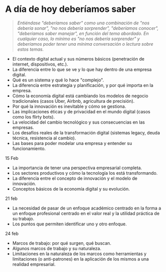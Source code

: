 # A día de hoy deberíamos saber

> *Entiéndase "deberíamos saber" como una combinación de "nos debería sonar", "no nos debería sorprender", "deberíamos conocer", "deberíamos saber manejar", en función del tema abordado. En cualquier caso, lo mínimo es "no nos debería sorprender" y deberíamos poder tener una mínima conversación o lectura sobre estos temas.*

- El contexto digital actual y sus números básicos (penetración de internet, dispositivos, etc.).
- La diferencia entre lo que se ve y lo que hay dentro de una empresa digital.
- Qué es un sistema y qué lo hace "complejo".
- La diferencia entre estrategia y planificación, y por qué importa en la empresa.
- Cómo la economía digital está cambiando los modelos de negocio tradicionales (casos Uber, Airbnb, agricultura de precisión).
- Por qué la innovación es inevitable y cómo se gestiona.
- Las implicaciones éticas y de privacidad en el mundo digital (casos como los flirty bots).
- La velocidad del cambio tecnológico y sus consecuencias en las empresas.
- Los desafíos reales de la transformación digital (sistemas legacy, deuda técnica, resistencia al cambio).
- Las bases para poder modelar una empresa y entender su funcionamiento.

15 Feb

- La importancia de tener una perspectiva empresarial completa.
- Los sectores productivos y cómo la tecnología los está transformando.
- La diferencia entre el concepto de innovación y el modelo de innovación.
- Conceptos básicos de la economía digital y su evolución.

21 feb

- La necesidad de pasar de un enfoque académico centrado en la forma a un enfoque profesional centrado en el valor real y la utilidad práctica de su trabajo.
- Los puntos que permiten identificar uno y otro enfoque.

24 feb

- Marcos de trabajo: por qué surgen, qué buscan.
- Algunos marcos de trabajo y su naturaleza.
- Limitaciones en la naturaleza de los marcos como herramientas y limitaciones (o anti-patrones) en la aplicación de los mismos a una realidad empresarial.
